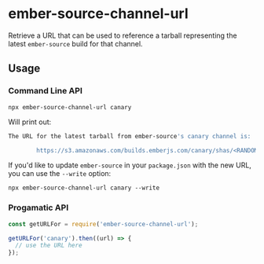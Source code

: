 # ember-source-channel-url

Retrieve a URL that can be used to reference a tarball representing the latest
`ember-source` build for that channel.

## Usage

### Command Line API

```
npx ember-source-channel-url canary
```

Will print out:

```sh
The URL for the latest tarball from ember-source's canary channel is:

        https://s3.amazonaws.com/builds.emberjs.com/canary/shas/<RANDOM SHA HERE>.tgz
```

If you'd like to update `ember-source` in your `package.json` with the new URL, you can use the `--write` option:

```
npx ember-source-channel-url canary --write
```

### Progamatic API

```js
const getURLFor = require('ember-source-channel-url');

getURLFor('canary').then((url) => {
  // use the URL here 
});
```
